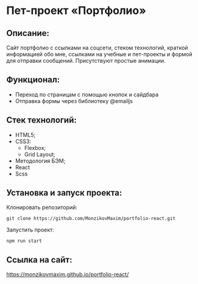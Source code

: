 # Пет-проект «Портфолио»

## Описание:

Сайт портфолио с ссылками на соцсети, стеком технологий, 
краткой информацией обо мне, ссылками на учебные и пет-проекты и
формой для отправки сообщений. Присутствуют простые анимации.

## Функционал:

- Переход по страницам с помощью кнопок и сайдбара
- Отправка формы через библиотеку @emailjs

## Стек технологий:
- HTML5;
- CSS3:
  - Flexbox;
  - Grid Layout;
- Методология БЭМ;
- React
- Scss

## Установка и запуск проекта:
Клонировать репозиторий:

    git clone https://github.com/MonzikovMaxim/portfolio-react.git

Запустить проект:

    npm run start

## Ссылка на сайт:
https://monzikovmaxim.github.io/portfolio-react/